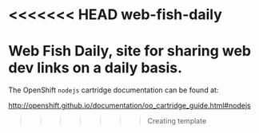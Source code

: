 <<<<<<< HEAD
web-fish-daily
==============

Web Fish Daily, site for sharing web dev links on a daily basis.
=======
The OpenShift `nodejs` cartridge documentation can be found at:

http://openshift.github.io/documentation/oo_cartridge_guide.html#nodejs
>>>>>>> Creating template

